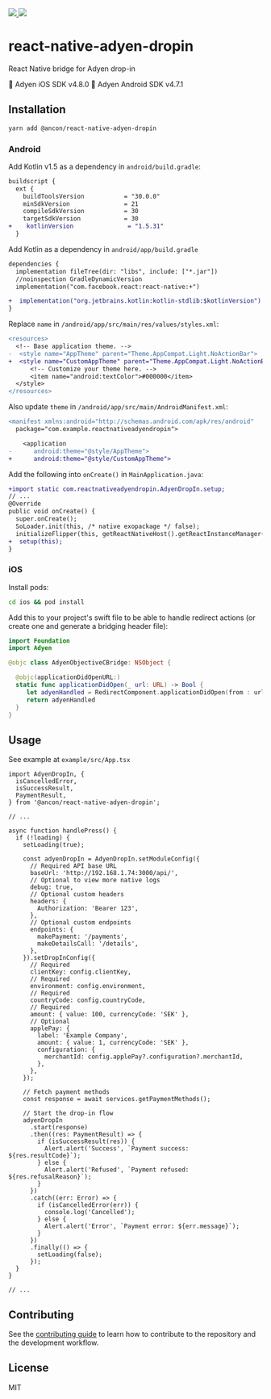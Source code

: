 <a href="https://app.circleci.com/pipelines/github/ancon-labs/react-native-adyen-dropin">
  <img src="https://img.shields.io/circleci/build/github/ancon-labs/react-native-adyen-dropin">
</a>
<a href="https://www.npmjs.com/package/@ancon/react-native-adyen-dropin">
  <img src="https://img.shields.io/npm/v/@ancon/react-native-adyen-dropin">
</a>

# react-native-adyen-dropin

React Native bridge for Adyen drop-in

🍏 Adyen iOS SDK v4.8.0
🤖 Adyen Android SDK v4.7.1

## Installation

```sh
yarn add @ancon/react-native-adyen-dropin
```

### Android

Add Kotlin v1.5 as a dependency in `android/build.gradle`:

```diff
buildscript {
  ext {
    buildToolsVersion           = "30.0.0"
    minSdkVersion               = 21
    compileSdkVersion           = 30
    targetSdkVersion            = 30
+    kotlinVersion               = "1.5.31"
  }
```

Add Kotlin as a dependency in `android/app/build.gradle`

```diff
dependencies {
  implementation fileTree(dir: "libs", include: ["*.jar"])
  //noinspection GradleDynamicVersion
  implementation("com.facebook.react:react-native:+")

+  implementation("org.jetbrains.kotlin:kotlin-stdlib:$kotlinVersion")
}
```

Replace `name` in `/android/app/src/main/res/values/styles.xml`:

```diff
<resources>
  <!-- Base application theme. -->
-  <style name="AppTheme" parent="Theme.AppCompat.Light.NoActionBar">
+  <style name="CustomAppTheme" parent="Theme.AppCompat.Light.NoActionBar">
      <!-- Customize your theme here. -->
      <item name="android:textColor">#000000</item>
  </style>
</resources>
```

Also update `theme` in `/android/app/src/main/AndroidManifest.xml`:

```diff
<manifest xmlns:android="http://schemas.android.com/apk/res/android"
  package="com.example.reactnativeadyendropin">

    <application
-      android:theme="@style/AppTheme">
+      android:theme="@style/CustomAppTheme">
```

Add the following into `onCreate()` in `MainApplication.java`:

```diff
+import static com.reactnativeadyendropin.AdyenDropIn.setup;
// ...
@Override
public void onCreate() {
  super.onCreate();
  SoLoader.init(this, /* native exopackage */ false);
  initializeFlipper(this, getReactNativeHost().getReactInstanceManager());
+  setup(this);
}
```

### iOS

Install pods:

```sh
cd ios && pod install
```

Add this to your project's swift file to be able to handle redirect actions (or create one and generate a bridging header file):

```swift
import Foundation
import Adyen

@objc class AdyenObjectiveCBridge: NSObject {

  @objc(applicationDidOpenURL:)
  static func applicationDidOpen(_ url: URL) -> Bool {
     let adyenHandled = RedirectComponent.applicationDidOpen(from : url)
     return adyenHandled
  }
}
```

## Usage

See example at `example/src/App.tsx`

```tsx
import AdyenDropIn, {
  isCancelledError,
  isSuccessResult,
  PaymentResult,
} from '@ancon/react-native-adyen-dropin';

// ...

async function handlePress() {
  if (!loading) {
    setLoading(true);

    const adyenDropIn = AdyenDropIn.setModuleConfig({
      // Required API base URL
      baseUrl: 'http://192.168.1.74:3000/api/',
      // Optional to view more native logs
      debug: true,
      // Optional custom headers
      headers: {
        Authorization: 'Bearer 123',
      },
      // Optional custom endpoints
      endpoints: {
        makePayment: '/payments',
        makeDetailsCall: '/details',
      },
    }).setDropInConfig({
      // Required
      clientKey: config.clientKey,
      // Required
      environment: config.environment,
      // Required
      countryCode: config.countryCode,
      // Required
      amount: { value: 100, currencyCode: 'SEK' },
      // Optional
      applePay: {
        label: 'Example Company',
        amount: { value: 1, currencyCode: 'SEK' },
        configuration: {
          merchantId: config.applePay?.configuration?.merchantId,
        },
      },
    });

    // Fetch payment methods
    const response = await services.getPaymentMethods();

    // Start the drop-in flow
    adyenDropIn
      .start(response)
      .then((res: PaymentResult) => {
        if (isSuccessResult(res)) {
          Alert.alert('Success', `Payment success: ${res.resultCode}`);
        } else {
          Alert.alert('Refused', `Payment refused: ${res.refusalReason}`);
        }
      })
      .catch((err: Error) => {
        if (isCancelledError(err)) {
          console.log('Cancelled');
        } else {
          Alert.alert('Error', `Payment error: ${err.message}`);
        }
      })
      .finally(() => {
        setLoading(false);
      });
  }
}

// ...
```

## Contributing

See the [contributing guide](CONTRIBUTING.md) to learn how to contribute to the repository and the development workflow.

## License

MIT
